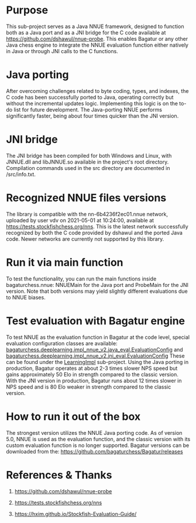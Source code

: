 # Purpose

This sub-project serves as a Java NNUE framework, designed to function both as a Java port and as a JNI bridge for the C code available at https://github.com/dshawul/nnue-probe. This enables Bagatur or any other Java chess engine to integrate the NNUE evaluation function either natively in Java or through JNI calls to the C functions.

# Java porting

After overcoming challenges related to byte coding, types, and indexes, the C code has been successfully ported to Java, operating correctly but without the incremental updates logic. Implementing this logic is on the to-do list for future development. The Java-porting NNUE performs significantly faster, being about four times quicker than the JNI version.

# JNI bridge

The JNI bridge has been compiled for both Windows and Linux, with JNNUE.dll and libJNNUE.so available in the project's root directory. Compilation commands used in the src directory are documented in /src/info.txt.

# Recognized NNUE files versions

The library is compatible with the nn-6b4236f2ec01.nnue network, uploaded by user vdv on 2021-05-01 at 10:24:00, available at https://tests.stockfishchess.org/nns. This is the latest network successfully recognized by both the C code provided by dshawul and the ported Java code. Newer networks are currently not supported by this library.

# Run it via main function

To test the functionality, you can run the main functions inside bagaturchess.nnue: NNUEMain for the Java port and ProbeMain for the JNI version. Note that both versions may yield slightly different evaluations due to NNUE biases.

# Test evaluation with Bagatur engine

To test NNUE as the evaluation function in Bagatur at the code level, special evaluation configuration classes are available:
<a href="https://github.com/bagaturchess/Bagatur/blob/master/LearningImpl/src/bagaturchess/deeplearning/impl_nnue_v2/java_eval/EvaluationConfig.java/">bagaturchess.deeplearning.impl_nnue_v2.java_eval.EvaluationConfig</a>
and
<a href="https://github.com/bagaturchess/Bagatur/blob/master/LearningImpl/src/bagaturchess/deeplearning/impl_nnue_v2/jni_eval/EvaluationConfig.java/">bagaturchess.deeplearning.impl_nnue_v2.jni_eval.EvaluationConfig</a>
These can be found under the <a href="https://github.com/bagaturchess/Bagatur/tree/master/LearningImpl">LearningImpl</a> sub-project. Using the Java porting in production, Bagatur operates at about 2-3 times slower NPS speed but gains approximately 50 Elo in strength compared to the classic version. With the JNI version in production, Bagatur runs about 12 times slower in NPS speed and is 80 Elo weaker in strength compared to the classic version.

# How to run it out of the box

The strongest version utilizes the NNUE Java porting code. As of version 5.0, NNUE is used as the evaluation function, and the classic version with its custom evaluation function is no longer supported. Bagatur versions can be downloaded from the: https://github.com/bagaturchess/Bagatur/releases

# References & Thanks

1. https://github.com/dshawul/nnue-probe

2. https://tests.stockfishchess.org/nns

3. https://hxim.github.io/Stockfish-Evaluation-Guide/




